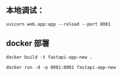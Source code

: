 ## 本地调试：
```
uvicorn web.app:app --reload --port 8081
```

## docker 部署
```
docker build -t fastapi-app-new .

docker run -d -p 8081:8081 fastapi-app-new
```
